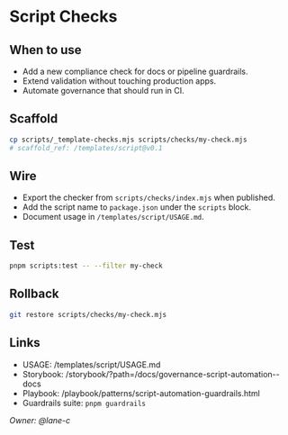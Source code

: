 # Script Checks

## When to use

- Add a new compliance check for docs or pipeline guardrails.
- Extend validation without touching production apps.
- Automate governance that should run in CI.

## Scaffold

```bash
cp scripts/_template-checks.mjs scripts/checks/my-check.mjs
# scaffold_ref: /templates/script@v0.1
```

## Wire

- Export the checker from `scripts/checks/index.mjs` when published.
- Add the script name to `package.json` under the `scripts` block.
- Document usage in `/templates/script/USAGE.md`.

## Test

```bash
pnpm scripts:test -- --filter my-check
```

## Rollback

```bash
git restore scripts/checks/my-check.mjs
```

## Links

- USAGE: /templates/script/USAGE.md
- Storybook: /storybook/?path=/docs/governance-script-automation--docs
- Playbook: /playbook/patterns/script-automation-guardrails.html
- Guardrails suite: `pnpm guardrails`

_Owner: @lane-c_
